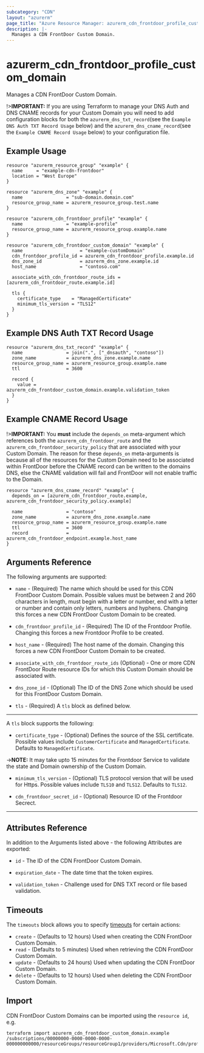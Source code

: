 ```yaml
---
subcategory: "CDN"
layout: "azurerm"
page_title: "Azure Resource Manager: azurerm_cdn_frontdoor_profile_custom_domain"
description: |-
  Manages a CDN FrontDoor Custom Domain.
---
```


# azurerm_cdn_frontdoor_profile_custom_domain

Manages a CDN FrontDoor Custom Domain.

!>**IMPORTANT:** If you are using Terraform to manage your DNS Auth and DNS CNAME records for your Custom Domain you will need to add configuration blocks for both the `azurerm_dns_txt_record`(see the `Example DNS Auth TXT Record Usage` below) and the `azurerm_dns_cname_record`(see the `Example CNAME Record Usage` below) to your configuration file.

## Example Usage

```hcl
resource "azurerm_resource_group" "example" {
  name     = "example-cdn-frontdoor"
  location = "West Europe"
}

resource "azurerm_dns_zone" "example" {
  name                = "sub-domain.domain.com"
  resource_group_name = azurerm_resource_group.test.name
}

resource "azurerm_cdn_frontdoor_profile" "example" {
  name                = "example-profile"
  resource_group_name = azurerm_resource_group.example.name
}

resource "azurerm_cdn_frontdoor_custom_domain" "example" {
  name                     = "example-customDomain"
  cdn_frontdoor_profile_id = azurerm_cdn_frontdoor_profile.example.id
  dns_zone_id              = azurerm_dns_zone.example.id
  host_name                = "contoso.com"

  associate_with_cdn_frontdoor_route_ids = [azurerm_cdn_frontdoor_route.example.id]

  tls {
    certificate_type    = "ManagedCertificate"
    minimum_tls_version = "TLS12"
  }
}
```
## Example DNS Auth TXT Record Usage

```hcl
resource "azurerm_dns_txt_record" "example" {
  name                = join(".", ["_dnsauth", "contoso"])
  zone_name           = azurerm_dns_zone.example.name
  resource_group_name = azurerm_resource_group.example.name
  ttl                 = 3600

  record {
    value = azurerm_cdn_frontdoor_custom_domain.example.validation_token
  }
}
```

## Example CNAME Record Usage

!>**IMPORTANT:** You **must** include the `depends_on` meta-argument which references both the `azurerm_cdn_frontdoor_route` and the `azurerm_cdn_frontdoor_security_policy` that are associated with your Custom Domain. The reason for these `depends_on` meta-arguments is because all of the resources for the Custom Domain need to be associated within FrontDoor before the CNAME record can be written to the domains DNS, else the CNAME validation will fail and FrontDoor will not enable traffic to the Domain.

```hcl
resource "azurerm_dns_cname_record" "example" {
  depends_on = [azurerm_cdn_frontdoor_route.example, azurerm_cdn_frontdoor_security_policy.example]

  name                = "contoso"
  zone_name           = azurerm_dns_zone.example.name
  resource_group_name = azurerm_resource_group.example.name
  ttl                 = 3600
  record              = azurerm_cdn_frontdoor_endpoint.example.host_name
}
```

## Arguments Reference

The following arguments are supported:

* `name` - (Required) The name which should be used for this CDN FrontDoor Custom Domain. Possible values must be between 2 and 260 characters in length, must begin with a letter or number, end with a letter or number and contain only letters, numbers and hyphens. Changing this forces a new CDN FrontDoor Custom Domain to be created.

* `cdn_frontdoor_profile_id` - (Required) The ID of the Frontdoor Profile. Changing this forces a new Frontdoor Profile to be created.

* `host_name` - (Required) The host name of the domain. Changing this forces a new CDN FrontDoor Custom Domain to be created.

* `associate_with_cdn_frontdoor_route_ids` (Optional) - One or more CDN FrontDoor Route resource IDs for which this Custom Domain should be associated with.

* `dns_zone_id` - (Optional) The ID of the DNS Zone which should be used for this FrontDoor Custom Domain.

<!-- * `pre_validated_cdn_frontdoor_custom_domain_id` - (Optional) The resource ID of the pre-validated CDN FrontDoor Custom Domain. This domain type is used when you wish to onboard a validated Azure service domain, and then configure the Azure service behind an Azure Front Door.

->**NOTE:** Currently `pre_validated_cdn_frontdoor_custom_domain_id` only supports domains validated by Static Web App. -->

* `tls` - (Required) A `tls` block as defined below.

---

A `tls` block supports the following:

* `certificate_type` - (Optional) Defines the source of the SSL certificate. Possible values include `CustomerCertificate` and `ManagedCertificate`. Defaults to `ManagedCertificate`.

->**NOTE:** It may take upto 15 minutes for the Frontdoor Service to validate the state and Domain ownership of the Custom Domain.

* `minimum_tls_version` - (Optional) TLS protocol version that will be used for Https. Possible values include `TLS10` and `TLS12`. Defaults to `TLS12`.

* `cdn_frontdoor_secret_id` - (Optional) Resource ID of the Frontdoor Secrect.

---

## Attributes Reference

In addition to the Arguments listed above - the following Attributes are exported:

* `id` - The ID of the CDN FrontDoor Custom Domain.

* `expiration_date` - The date time that the token expires.

* `validation_token` - Challenge used for DNS TXT record or file based validation.

## Timeouts

The `timeouts` block allows you to specify [timeouts](https://www.terraform.io/docs/configuration/resources.html#timeouts) for certain actions:

* `create` - (Defaults to 12 hours) Used when creating the CDN FrontDoor Custom Domain.
* `read` - (Defaults to 5 minutes) Used when retrieving the CDN FrontDoor Custom Domain.
* `update` - (Defaults to 24 hours) Used when updating the CDN FrontDoor Custom Domain.
* `delete` - (Defaults to 12 hours) Used when deleting the CDN FrontDoor Custom Domain.

## Import

CDN FrontDoor Custom Domains can be imported using the `resource id`, e.g.

```shell
terraform import azurerm_cdn_frontdoor_custom_domain.example /subscriptions/00000000-0000-0000-0000-000000000000/resourceGroups/resourceGroup1/providers/Microsoft.Cdn/profiles/profile1/customDomains/customDomain1
```
